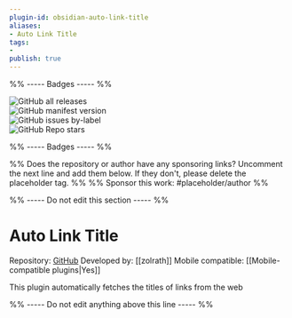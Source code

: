 ```yaml
---
plugin-id: obsidian-auto-link-title
aliases:
- Auto Link Title
tags: 
- 
publish: true
---
```


%% ----- Badges ----- %%

![GitHub all releases](https://img.shields.io/github/downloads/zolrath/obsidian-auto-link-title/total?color=573E7A&logo=github&style=for-the-badge)   
![GitHub manifest version](https://img.shields.io/github/manifest-json/v/zolrath/obsidian-auto-link-title?color=573E7A&logo=github&style=for-the-badge)   
![GitHub issues by-label](https://img.shields.io/github/issues/zolrath/obsidian-auto-link-title/help%20wanted?color=573E7A&logo=github&style=for-the-badge)   
![GitHub Repo stars](https://img.shields.io/github/stars/zolrath/obsidian-auto-link-title?color=573E7A&logo=github&style=for-the-badge)

%% ----- Badges ----- %%

%% Does the repository or author have any sponsoring links? Uncomment the next line and add them below. If they don't, please delete the placeholder tag. %%
%% Sponsor this work: #placeholder/author %%

%% ----- Do not edit this section ----- %%

# Auto Link Title

Repository: [GitHub](https://github.com/zolrath/obsidian-auto-link-title)
Developed by: [[zolrath]]
Mobile compatible: [[Mobile-compatible plugins|Yes]]

This plugin automatically fetches the titles of links from the web

%% ----- Do not edit anything above this line ----- %% 
